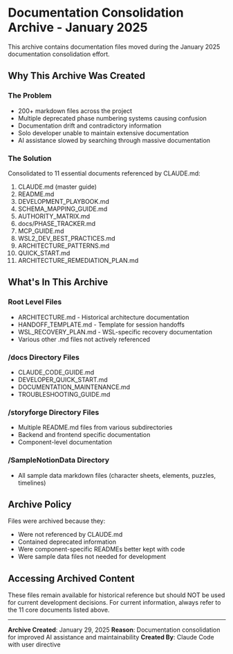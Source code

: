 # Documentation Consolidation Archive - January 2025

This archive contains documentation files moved during the January 2025 documentation consolidation effort.

## Why This Archive Was Created

### The Problem
- 200+ markdown files across the project
- Multiple deprecated phase numbering systems causing confusion
- Documentation drift and contradictory information
- Solo developer unable to maintain extensive documentation
- AI assistance slowed by searching through massive documentation

### The Solution
Consolidated to 11 essential documents referenced by CLAUDE.md:
1. CLAUDE.md (master guide)
2. README.md
3. DEVELOPMENT_PLAYBOOK.md
4. SCHEMA_MAPPING_GUIDE.md
5. AUTHORITY_MATRIX.md
6. docs/PHASE_TRACKER.md
7. MCP_GUIDE.md
8. WSL2_DEV_BEST_PRACTICES.md
9. ARCHITECTURE_PATTERNS.md
10. QUICK_START.md
11. ARCHITECTURE_REMEDIATION_PLAN.md

## What's In This Archive

### Root Level Files
- ARCHITECTURE.md - Historical architecture documentation
- HANDOFF_TEMPLATE.md - Template for session handoffs
- WSL_RECOVERY_PLAN.md - WSL-specific recovery documentation
- Various other .md files not actively referenced

### /docs Directory Files
- CLAUDE_CODE_GUIDE.md
- DEVELOPER_QUICK_START.md
- DOCUMENTATION_MAINTENANCE.md
- TROUBLESHOOTING_GUIDE.md

### /storyforge Directory Files
- Multiple README.md files from various subdirectories
- Backend and frontend specific documentation
- Component-level documentation

### /SampleNotionData Directory
- All sample data markdown files (character sheets, elements, puzzles, timelines)

## Archive Policy

Files were archived because they:
- Were not referenced by CLAUDE.md
- Contained deprecated information
- Were component-specific READMEs better kept with code
- Were sample data files not needed for development

## Accessing Archived Content

These files remain available for historical reference but should NOT be used for current development decisions. For current information, always refer to the 11 core documents listed above.

---

**Archive Created**: January 29, 2025
**Reason**: Documentation consolidation for improved AI assistance and maintainability
**Created By**: Claude Code with user directive